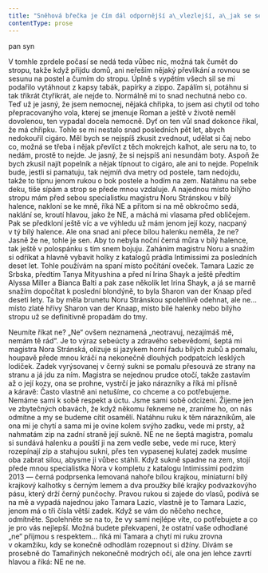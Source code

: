 ```yaml
---
title: "Sněhová břečka je čím dál odpornější a\_vlezlejší, a\_jak se setmělo, tak do ní taky čím dál častěji šlápnu\\. Než se vůbec došourám k\_blbýmu trolejbusu, mám kalhoty nasáklý skoro až ke kolenům\\. Takže za dva tácy se mi podařilo udělat si idiotskej výlet trolejbusem do mateřský školky, před partou naprosto zoufalejch lůzrů tam ze sebe udělat vola a\_promáčet si džíny\\."
contentType: prose
---
```


<section>

pan syn

V tomhle zprdele počasí se nedá teda vůbec nic, možná tak čumět do stropu, takže když přijdu domů, ani neřeším nějaký převlíkání a rovnou se sesunu na postel a čumím do stropu. Úplně s vypětím všech sil se mi podařilo vytáhnout z kapsy tabák, papírky a zippo. Zapálím si, potáhnu si tak třikrát čtyřikrát, ale nejde to. Normálně mi to snad nechutná nebo co. Teď už je jasný, že jsem nemocnej, nějaká chřipka, to jsem asi chytil od toho přepracovanýho vola, kterej se jmenuje Roman a ještě v životě neměl dovolenou, ten vypadal docela nemocně. Dyť on ten vůl snad dokonce říkal, že má chřipku. Tohle se mi nestalo snad posledních pět let, abych nedokouřil cigáro. Měl bych se nejspíš zkusit zvednout, udělat si čaj nebo co, možná se třeba i nějak převlíct z těch mokrejch kalhot, ale seru na to, to nedám, prostě to nejde. Je jasný, že si nejspíš ani nesundám boty. Aspoň že bych zkusil najít popelník a nějak típnout to cigáro, ale ani to nejde. Popelník bude, jestli si pamatuju, tak nejmíň dva metry od postele, tam nedojdu, takže to típnu jenom rukou o bok postele a hodím na zem. Natáhnu na sebe deku, tiše sípám a strop se přede mnou vzdaluje. A najednou místo bílýho stropu mám před sebou specialistku magistru Noru Stránskou v bílý halence, nakloní se ke mně, říká NE a přitom si na mě obkročmo sedá, naklání se, kroutí hlavou, jako že NE, a máchá mi vlasama před obličejem. Pak se předkloní ještě víc a ve výhledu už mám jenom její kozy, nacpaný v tý bílý halence. Ale ona snad ani přece bílou halenku neměla, že ne? Jasně že ne, tohle je sen. Aby to nebyla noční černá můra v bílý halence, tak ještě v polospánku s tím snem bojuju. Zaháním magistru Noru a snažím si odříkat a hlavně vybavit holky z katalogů prádla Intimissimi za posledních deset let. Tohle používám na spaní místo počítání oveček. Tamara Lazic ze Srbska, předtím Tanya Mityushina a před ní Irina Shayk a ještě předtím Alyssa Miller a Bianca Balti a pak zase několik let Irina Shayk, a já se marně snažím dopočítat k poslední blondýně, to byla Sharon van der Knaap před deseti lety. Ta by měla brunetu Noru Stránskou spolehlivě odehnat, ale ne… místo zlaté hřívy Sharon van der Knaap, místo bílé halenky nebo bílýho stropu už se definitivně propadám do tmy.

Neumíte říkat ne? „Ne“ ovšem neznamená „neotravuj, nezajímáš mě, nemám tě rád“. Je to výraz sebeúcty a zdravého sebevědomí, šeptá mi magistra Nora Stránská, olizuje si jazykem horní řadu bílých zubů a pomalu, houpavě přede mnou kráčí na nekonečně dlouhých podpatcích lesklých lodiček. Zadek vyrýsovanej v černý sukni se pomalu přesouvá ze strany na stranu a já jdu za ním. Magistra se nejednou prudce otočí, takže zastavím až o její kozy, ona se prohne, vystrčí je jako nárazníky a říká mi přísně a káravě: Často vlastně ani netušíme, co chceme a co potřebujeme. Nemáme sami k sobě respekt a úctu. Jsme sami sobě odcizení. Žijeme jen ve zbytečných obavách, že když někomu řekneme ne, zraníme ho, on nás odmítne a my se budeme cítit osamělí. Natáhnu ruku k těm nárazníkům, ale ona mi je chytí a sama mi je ovine kolem svýho zadku, vede mi prsty, až nahmatám zip na zadní straně její sukně. NE ne ne šeptá magistra, pomalu si sundává halenku a pouští ji na zem vedle sebe, vede mi ruce, který rozepínají zip a stahujou sukni, přes ten vypasenej kulatej zadek musíme oba zabrat silou, abysme ji vůbec stáhli. Když sukně spadne na zem, stojí přede mnou specialistka Nora v kompletu z katalogu Intimissimi podzim 2013 — černá podprsenka lemovaná nahoře bílou krajkou, miniaturní bílý krajkový kalhotky s černým lemem a dva proužky bílé krajky podvazkovýho pásu, který drží černý punčochy. Pravou rukou si zajede do vlasů, podívá se na mě a vypadá najednou jako Tamara Lazic, vlastně je to Tamara Lazic, jenom má o tři čísla větší zadek. Když se vám do něčeho nechce, odmítněte. Spolehněte se na to, že vy sami nejlépe víte, co potřebujete a co je pro vás nejlepší. Možná budete překvapeni, že ostatní vaše odhodlané „ne“ přijmou s respektem… říká mi Tamara a chytí mi ruku zrovna v okamžiku, kdy se konečně odhodlám rozepnout si džíny. Dívám se prosebně do Tamařiných nekonečně modrých očí, ale ona jen lehce zavrtí hlavou a říká: NE ne ne.

</section>
